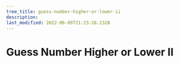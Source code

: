 ```yaml
---
tree_title: guess-number-higher-or-lower-ii
description: 
last_modified: 2022-06-09T21:23:28.2328
---
```


# Guess Number Higher or Lower II
